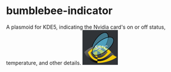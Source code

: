 # bumblebee-indicator
A plasmoid for KDE5, indicating the Nvidia card's on or off status, temperature, and other details.
![logo](logo.png?raw=true)
